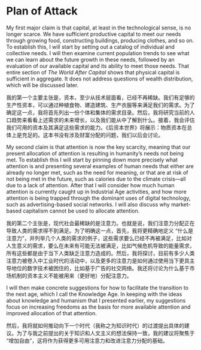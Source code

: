 # Plan of Attack 

My first major claim is that capital, at least in the technological sense, is no longer scarce. We have sufficient productive capital to meet our needs through growing food, constructing buildings, producing clothes, and so on. To establish this, I will start by setting out a catalog of individual and collective needs. I will then examine current population trends to see what we can learn about the future growth in these needs, followed by an evaluation of our available capital and its ability to meet those needs. That entire section of *The World After Capital* shows that physical capital is sufficient in aggregate. It does not address questions of wealth distribution, which will be discussed later.


我的第一个主要主张是，资本，至少从技术层面看，已经不再稀缺。我们有足够的生产性资本，可以通过种植食物、建造建筑、生产衣服等来满足我们的需求。为了确定这一点，我将首先列出一份个体和集体的需求目录。然后，我将研究当前的人口趋势来看看上述需求的未来增长，以及我们能从中了解到什么。接着，我会评估我们可用的资本及其满足这些需求的能力。《后资本世界》将展示：物质资本在总体上是充足的。这本书没有涉及财富分配的问题，我们以后会讨论。

My second claim is that attention is now the key scarcity, meaning that our present allocation of attention is resulting in humanity’s needs not being met. To establish this I will start by pinning down more precisely what attention is and presenting several examples of human needs that either are already no longer met, such as the need for meaning, or that are at risk of not being met in the future, such as calories due to the climate crisis—all due to a lack of attention. After that I will consider how much human attention is currently caught up in Industrial Age activities, and how more attention is being trapped through the dominant uses of digital technology, such as advertising-based social networks. I will also discuss why market-based capitalism cannot be used to allocate attention.

我的第二个主张是，现代社会最稀缺的是注意力。也就是说，我们注意力分配正在导致人类的需求得不到满足。为了明确这一点，首先，我将更精确地定义 “什么是注意力”，并列举几个人类的需求的例子，这些需求要么已经不再被满足，比如对人生意义的需求，要么在未来有可能无法被满足，比如气候危机导致的能量需求，所有这些都是由于当下人类缺乏注意力造成的。然后，我将探讨，目前有多少人类注意力被卷入中工业时代的活动中，以及更多的注意力是如何通过使用当下更具主导地位的数字技术被困住的，比如基于广告的社交网络。我还将讨论为什么基于市场机制的资本主义不能被用来（更好地）分配注意力。


I will then make concrete suggestions for how to facilitate the transition to the next age, which I call the Knowledge Age. In keeping with the ideas about knowledge and humanism that I presented earlier, my suggestions focus on increasing freedoms as the basis for more available attention and improved allocation of that attention.

然后，我将就如何推动向下一个时代（我称之为知识时代）的过渡提出具体的建议。为了与我之前提出的关于知识和人文主义的想法保持一致，我的建议将聚焦于 “增加自由”，这将作为获得更多可用注意力和改进注意力分配的基础。


